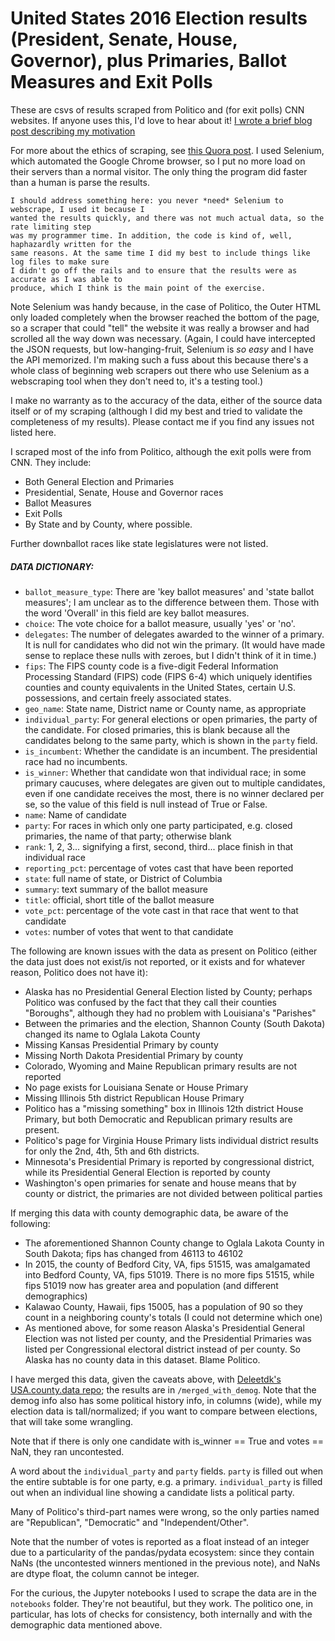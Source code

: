 # United States 2016 Election results (President, Senate, House, Governor), plus Primaries, Ballot Measures and Exit Polls

These are csvs of results scraped from Politico and (for exit polls) CNN websites. If anyone uses this, I'd love to hear about it! [I wrote a brief blog post describing my motivation](http://prooffreaderplus.blogspot.ca/2016/11/i-scraped-all-2016-us-election-data.html)

For more about the ethics of scraping, see [this Quora post](https://www.quora.com/What-is-the-legality-of-web-scraping). I used Selenium, which automated the Google Chrome browser, so I put no more load on their servers than a normal visitor. The only thing the program did faster than a human is parse the results.

    I should address something here: you never *need* Selenium to webscrape, I used it because I 
    wanted the results quickly, and there was not much actual data, so the rate limiting step 
    was my programmer time. In addition, the code is kind of, well, haphazardly written for the
    same reasons. At the same time I did my best to include things like log files to make sure
    I didn't go off the rails and to ensure that the results were as accurate as I was able to
    produce, which I think is the main point of the exercise.

Note Selenium was handy because, in the case of Politico, the Outer HTML only loaded completely when the browser reached the bottom of the page, so a scraper that could "tell" the website it was really a browser and had scrolled all the way down was necessary. (Again, I could have intercepted the JSON requests, but low-hanging-fruit, Selenium is *so easy* and I have the API memorized. I'm making such a fuss about this because there's a whole class of beginning web scrapers out there who use Selenium as a webscraping tool when they don't need to, it's a testing tool.)

I make no warranty as to the accuracy of the data, either of the source data itself or of my scraping (although I did my best and tried to validate the completeness of my results). Please contact me if you find any issues not listed here.

I scraped most of the info from Politico, although the exit polls were from CNN. They include:

* Both General Election and Primaries
* Presidential, Senate, House and Governor races
* Ballot Measures
* Exit Polls
* By State and by County, where possible.

Further downballot races like state legislatures were not listed.

##### DATA DICTIONARY:

* ``ballot_measure_type``: There are 'key ballot measures' and 'state ballot measures'; I am unclear as to the difference between them. Those with the word 'Overall' in this field are key ballot measures.
* ``choice``: The vote choice for a ballot measure, usually 'yes' or 'no'.
* ``delegates``: The number of delegates awarded to the winner of a primary. It is null for candidates who did not win the primary. (It would have made sense to replace these nulls with zeroes, but I didn't think of it in time.)
* ``fips``: The FIPS county code is a five-digit Federal Information Processing Standard (FIPS) code (FIPS 6-4) which uniquely identifies counties and county equivalents in the United States, certain U.S. possessions, and certain freely associated states.
* ``geo_name``: State name, District name or County name, as appropriate
* ``individual_party``: For general elections or open primaries, the party of the candidate. For closed primaries, this is blank because all the candidates belong to the same party, which is shown in the ``party`` field.
* ``is_incumbent``: Whether the candidate is an incumbent. The presidential race had no incumbents.
* ``is_winner``: Whether that candidate won that individual race; in some primary caucuses, where delegates are given out to multiple candidates, even if one candidate receives the most, there is no winner declared per se, so the value of this field is null instead of True or False.
* ``name``: Name of candidate
* ``party``: For races in which only one party participated, e.g. closed primaries, the name of that party; otherwise blank
* ``rank``: 1, 2, 3... signifying a first, second, third... place finish in that individual race
* ``reporting_pct``: percentage of votes cast that have been reported
* ``state``: full name of state, or District of Columbia
* ``summary``: text summary of the ballot measure
* ``title``: official, short title of the ballot measure
* ``vote_pct``: percentage of the vote cast in that race that went to that candidate
* ``votes``: number of votes that went to that candidate

The following are known issues with the data as present on Politico (either the data just does not exist/is not reported, or it exists and for whatever reason, Politico does not have it):

* Alaska has no Presidential General Election listed by County; perhaps Politico was confused by the fact that they call their counties "Boroughs", although they had no problem with Louisiana's "Parishes"
* Between the primaries and the election, Shannon County (South Dakota) changed its name to Oglala Lakota County
* Missing Kansas Presidential Primary by county
* Missing North Dakota Presidential Primary by county
* Colorado, Wyoming and Maine Republican primary results are not reported
* No page exists for Louisiana Senate or House Primary
* Missing Illinois 5th district Republican House Primary
* Politico has a "missing something" box in Illinois 12th district House Primary, but both Democratic and Republican primary results are present.
* Politico's page for Virginia House Primary lists individual district results for only the 2nd, 4th, 5th and 6th districts.
* Minnesota's Presidential Primary is reported by congressional district, while its Presidential General Election is reported by county
* Washington's open primaries for senate and house means that by county or district, the primaries are not divided between political parties

If merging this data with county demographic data, be aware of the following:
* The aforementioned Shannon County change to Oglala Lakota County in South Dakota; fips has changed from 46113 to 46102
* In 2015, the county of Bedford City, VA, fips 51515, was amalgamated into Bedford County, VA, fips 51019. There is no more fips 51515, while fips 51019 now has greater area and population (and different demographics)
* Kalawao County, Hawaii, fips 15005, has a population of 90 so they count in a neighboring county's totals (I could not determine which one)
* As mentioned above, for some reason Alaska's Presidential General Election was not listed per county, and the Presidential Primaries was listed per Congressional electoral district instead of per county. So Alaska has no county data in this dataset. Blame Politico.

I have merged this data, given the caveats above, with [Deleetdk's USA.county.data repo](https://github.com/Deleetdk/USA.county.data); the results are in ``/merged_with_demog``. Note that the demog info also has some political history info, in columns (wide), while my election data is tall/normalized; if you want to compare between elections, that will take some wrangling.

Note that if there is only one candidate with is_winner == True and votes == NaN, they ran uncontested.

A word about the ``individual_party`` and ``party`` fields. ``party`` is filled out when the entire subtable is for one party, e.g. a primary. ``individual_party`` is filled out when an individual line showing a candidate lists a political party.

Many of Politico's third-part names were wrong, so the only parties named are "Republican", "Democratic" and "Independent/Other".

Note that the number of votes is reported as a float instead of an integer due to a particularity of the pandas/pydata ecosystem: since they contain NaNs (the uncontested winners mentioned in the previous note), and NaNs are dtype float, the column cannot be integer.

For the curious, the Jupyter notebooks I used to scrape the data are in the ``notebooks`` folder. They're not beautiful, but they work. The politico one, in particular, has lots of checks for consistency, both internally and with the demographic data mentioned above.
